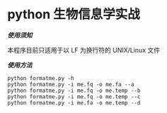 # python 生物信息学实战

***使用须知***

本程序目前只适用于以 LF 为换行符的 UNIX/Linux 文件

***使用方法***

```
python formatme.py -h
python formatme.py -i me.fq -o me.fa --a
python formatme.py -i me.fq -o me.temp --b
python formatme.py -i me.fq -o me.temp --c
python formatme.py -i me.fa -o me.temp --d
```
